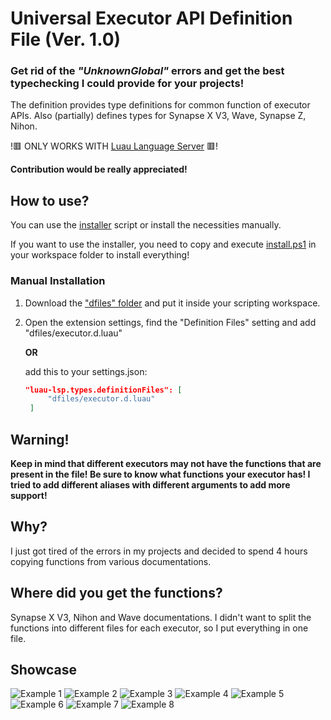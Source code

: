 # Universal Executor API Definition File (Ver. 1.0)
### Get rid of the *"UnknownGlobal"* errors and get the best typechecking I could provide for your projects!

The definition provides type definitions for common function of executor APIs. Also (partially) defines types for Synapse X V3, Wave, Synapse Z, Nihon.

!🟥 ONLY WORKS WITH [Luau Language Server](https://marketplace.visualstudio.com/items?itemName=JohnnyMorganz.luau-lsp) 🟥!

**Contribution would be really appreciated!**


## How to use?
You can use the [installer](./install.ps1) script or install the necessities manually.

If you want to use the installer, you need to copy and execute [install.ps1](./install.ps1) in your workspace folder to install everything!

### Manual Installation
1. Download the ["dfiles" folder](./dfiles) and put it inside your scripting workspace.
2. Open the extension settings, find the "Definition Files" setting and add "dfiles/executor.d.luau"
   
   **OR**
   
   add this to your settings.json:
   ```json
   "luau-lsp.types.definitionFiles": [
		"dfiles/executor.d.luau"
	]
	```


## Warning!
**Keep in mind that different executors may not have the functions that are present in the file! Be sure to know what functions your executor has! I tried to add different aliases with different arguments to add more support!**


## Why?
I just got tired of the errors in my projects and decided to spend 4 hours copying functions from various documentations.


## Where did you get the functions?
Synapse X V3, Nihon and Wave documentations. I didn't want to split the functions into different files for each executor, so I put everything in one file.


## Showcase

![Example 1](./examples/example1.png)
![Example 2](./examples/example2.png)
![Example 3](./examples/example3.png)
![Example 4](./examples/example4.png)
![Example 5](./examples/example5.png)
![Example 6](./examples/example6.png)
![Example 7](./examples/example7.png)
![Example 8](./examples/example8.png)
